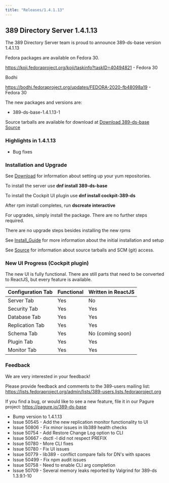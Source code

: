 ```yaml
---
title: "Releases/1.4.1.13"
---
```


389 Directory Server 1.4.1.13
-----------------------------

The 389 Directory Server team is proud to announce 389-ds-base version 1.4.1.13

Fedora packages are available on Fedora 30.

<https://koji.fedoraproject.org/koji/taskinfo?taskID=40494821> - Fedora 30

Bodhi

<https://bodhi.fedoraproject.org/updates/FEDORA-2020-fb48098a19> - Fedora 30

The new packages and versions are:

- 389-ds-base-1.4.1.13-1

Source tarballs are available for download at [Download 389-ds-base Source](https://releases.pagure.org/389-ds-base/389-ds-base-1.4.1.13.tar.bz2)

### Highlights in 1.4.1.13

- Bug fixes

### Installation and Upgrade 

See [Download](../download.html) for information about setting up your yum repositories.

To install the server use **dnf install 389-ds-base**

To install the Cockpit UI plugin use **dnf install cockpit-389-ds**

After rpm install completes, run **dscreate interactive**

For upgrades, simply install the package.  There are no further steps required.

There are no upgrade steps besides installing the new rpms 

See [Install\_Guide](../howto/howto-install-389.html) for more information about the initial installation and setup

See [Source](../development/source.html) for information about source tarballs and SCM (git) access.

### New UI Progress (Cockpit plugin)

The new UI is fully functional.  There are still parts that need to be converted to ReactJS, but every feature is available.

|Configuration Tab|Functional|Written in ReactJS |
|-----------------|----------|-------------------|
|Server Tab       |Yes       |No                 |
|Security Tab     |Yes       |Yes                |
|Database Tab     |Yes       |Yes                |
|Replication Tab  |Yes       |Yes                |
|Schema Tab       |Yes       |No (coming soon)   |
|Plugin Tab       |Yes       |Yes                |
|Monitor Tab      |Yes       |Yes                |

### Feedback

We are very interested in your feedback!

Please provide feedback and comments to the 389-users mailing list: <https://lists.fedoraproject.org/admin/lists/389-users.lists.fedoraproject.org>

If you find a bug, or would like to see a new feature, file it in our Pagure project: <https://pagure.io/389-ds-base>

- Bump version to 1.4.1.13
- Issue 50545 - Add the new replication monitor functionality to UI
- Issue 50806 - Fix minor issues in lib389 health checks
- Issue 50754 - Add Restore Change Log option to CLI
- Issue 50667 - dsctl -l did not respect PREFIX
- Issue 50780 - More CLI fixes
- Issue 50780 - Fix UI issues
- Issue 50779 - lib389 - conflict compare fails for DN's with spaces
- Issue 50499 - Fix npm audit issues
- Issue 50758 - Need to enable CLI arg completion
- Issue 50709 - Several memory leaks reported by Valgrind for 389-ds 1.3.9.1-10


